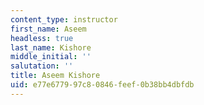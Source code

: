 ```yaml
---
content_type: instructor
first_name: Aseem
headless: true
last_name: Kishore
middle_initial: ''
salutation: ''
title: Aseem Kishore
uid: e77e6779-97c8-0846-feef-0b38bb4dbfdb
---
```

